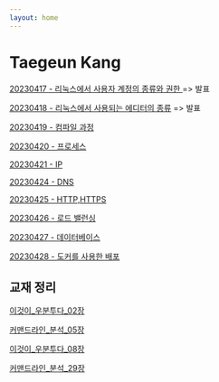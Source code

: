 ```yaml
---
layout: home
---
```



# Taegeun Kang
[ 20230417 - 리눅스에서 사용자 계정의 종류와 권한 ](./230417_day_1) => 발표

[ 20230418 - 리눅스에서 사용되는 에디터의 종류](./230418_day_2) => 발표

[ 20230419 - 컴파일 과정](./230419_day_3)

[ 20230420 - 프로세스](./230420_day_4)

[ 20230421 - IP](./230421_day_5)

[ 20230424 - DNS](./230424_day_6)

[ 20230425 - HTTP,HTTPS](./230425_day_7)

[ 20230426 - 로드 밸런싱](./230426_day_8)

[ 20230427 - 데이터베이스](./230427_day_9)

[ 20230428 - 도커를 사용한 배포](./230428_day_10)


## 교재 정리
[ 이것이_우분투다_02장 ](./%5B%EC%B1%85%5D%EC%9D%B4%EA%B2%83%EC%9D%B4_%EC%9A%B0%EB%B6%84%ED%88%AC%EB%8B%A4_2%EC%9E%A5_%EA%B0%95%ED%83%9C%EA%B7%BC)

[ 커맨드라인_분석_05장](./%5B%EC%B1%85%5D%EC%BB%A4%EB%A7%A8%EB%93%9C%EB%9D%BC%EC%9D%B8_%EB%B6%84%EC%84%9D_5%EC%9E%A5_%EA%B0%95%ED%83%9C%EA%B7%BC)

[ 이것이_우분투다_08장 ](./%5B%EC%B1%85%5D%EC%9D%B4%EA%B2%83%EC%9D%B4_%EC%9A%B0%EB%B6%84%ED%88%AC%EB%8B%A4_8%EC%9E%A5_%EA%B0%95%ED%83%9C%EA%B7%BC)

[ 커맨드라인_분석_29장 ](./%5B%EC%B1%85%5D%EC%BB%A4%EB%A7%A8%EB%93%9C%EB%9D%BC%EC%9D%B8_%EB%B6%84%EC%84%9D_29%EC%9E%A5_%EA%B0%95%ED%83%9C%EA%B7%BC)
